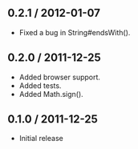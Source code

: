 ## 0.2.1 / 2012-01-07
* Fixed a bug in String#endsWith().

## 0.2.0 / 2011-12-25
* Added browser support.
* Added tests.
* Added Math.sign().

## 0.1.0 / 2011-12-25
* Initial release
